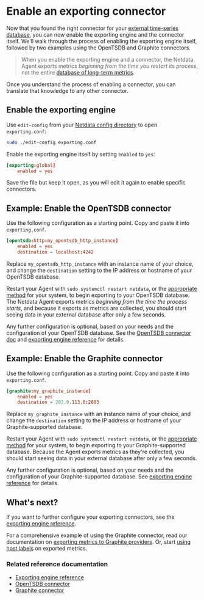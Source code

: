 <!--
title: "Enable an exporting connector"
description: "Learn how to enable and configure any connector using examples to start exporting metrics to external time-series databases in minutes."
custom_edit_url: "https://github.com/netdata/netdata/edit/master/docs/export/enable-connector.md"
sidebar_label: "Enable an exporting connector"
learn_status: "Published"
learn_topic_type: "Tasks"
learn_rel_path: "Setup"
-->

# Enable an exporting connector

Now that you found the right connector for your [external time-series
database](https://github.com/netdata/netdata/blob/master/docs/export/external-databases.md#supported-databases), you can now enable the exporting engine and the
connector itself. We'll walk through the process of enabling the exporting engine itself, followed by two examples using
the OpenTSDB and Graphite connectors.

> When you enable the exporting engine and a connector, the Netdata Agent exports metrics _beginning from the time you
> restart its process_, not the entire
> [database of long-term metrics](https://github.com/netdata/netdata/blob/master/docs/store/change-metrics-storage.md).

Once you understand the process of enabling a connector, you can translate that knowledge to any other connector.

## Enable the exporting engine

Use `edit-config` from your
[Netdata config directory](https://github.com/netdata/netdata/blob/master/docs/configure/nodes.md#the-netdata-config-directory)
to open `exporting.conf`:

```bash
sudo ./edit-config exporting.conf
```

Enable the exporting engine itself by setting `enabled` to `yes`:

```conf
[exporting:global]
    enabled = yes
```

Save the file but keep it open, as you will edit it again to enable specific connectors.

## Example: Enable the OpenTSDB connector

Use the following configuration as a starting point. Copy and paste it into `exporting.conf`.

```conf
[opentsdb:http:my_opentsdb_http_instance]
    enabled = yes
    destination = localhost:4242
```

Replace `my_opentsdb_http_instance` with an instance name of your choice, and change the `destination` setting to the IP
address or hostname of your OpenTSDB database.

Restart your Agent with `sudo systemctl restart netdata`, or
the [appropriate method](https://github.com/netdata/netdata/blob/master/docs/configure/start-stop-restart.md) for your system, to begin exporting to your OpenTSDB
database. The
Netdata Agent exports metrics _beginning from the time the process starts_, and because it exports as metrics are
collected, you should start seeing data in your external database after only a few seconds.

Any further configuration is optional, based on your needs and the configuration of your OpenTSDB database. See the
[OpenTSDB connector doc](https://github.com/netdata/netdata/blob/master/exporting/opentsdb/README.md)
and [exporting engine reference](https://github.com/netdata/netdata/blob/master/exporting/README.md#configuration) for
details.

## Example: Enable the Graphite connector

Use the following configuration as a starting point. Copy and paste it into `exporting.conf`.

```conf
[graphite:my_graphite_instance]
    enabled = yes
    destination = 203.0.113.0:2003
```

Replace `my_graphite_instance` with an instance name of your choice, and change the `destination` setting to the IP
address or hostname of your Graphite-supported database.

Restart your Agent with `sudo systemctl restart netdata`, or
the [appropriate method](https://github.com/netdata/netdata/blob/master/docs/configure/start-stop-restart.md) for your system, to begin exporting to your
Graphite-supported database.
Because the Agent exports metrics as they're collected, you should start seeing data in your external database after
only a few seconds.

Any further configuration is optional, based on your needs and the configuration of your Graphite-supported database.
See [exporting engine reference](https://github.com/netdata/netdata/blob/master/exporting/README.md#configuration) for
details.

## What's next?

If you want to further configure your exporting connectors, see
the [exporting engine reference](https://github.com/netdata/netdata/blob/master/exporting/README.md#configuration).

For a comprehensive example of using the Graphite connector, read our documentation on 
[exporting metrics to Graphite providers](https://github.com/netdata/netdata/blob/master/exporting/graphite/README.md). Or, start
[using host labels](https://github.com/netdata/netdata/blob/master/docs/guides/using-host-labels.md) on exported metrics.

### Related reference documentation

- [Exporting engine reference](https://github.com/netdata/netdata/blob/master/exporting/README.md)
- [OpenTSDB connector](https://github.com/netdata/netdata/blob/master/exporting/opentsdb/README.md)
- [Graphite connector](https://github.com/netdata/netdata/blob/master/exporting/graphite/README.md)



